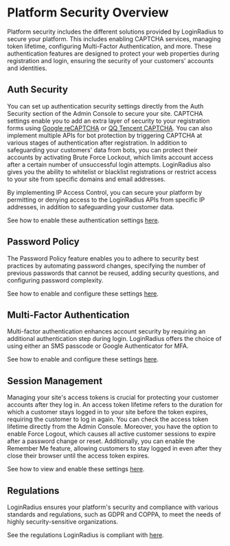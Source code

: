 # Platform Security Overview

Platform security includes the different solutions provided by LoginRadius to secure your platform. This includes enabling CAPTCHA services, managing token lifetime, configuring Multi-Factor Authentication, and more. These authentication features are designed to protect your web properties during registration and login, ensuring the security of your customers' accounts and identities.

## Auth Security

You can set up authentication security settings directly from the Auth Security section of the Admin Console to secure your site. CAPTCHA settings enable you to add an extra layer of security to your registration forms using [Google reCAPTCHA](https://www.loginradius.com/legacy/docs/api/v2/admin-console/platform-security/captcha-providers/google-recaptcha-configuration) or [QQ Tencent CAPTCHA](https://www.loginradius.com/legacy/docs/api/v2/admin-console/platform-security/captcha-providers/tencent-captcha-configuration). You can also implement multiple APIs for bot protection by triggering CAPTCHA at various stages of authentication after registration. In addition to safeguarding your customers' data from bots, you can protect their accounts by activating Brute Force Lockout, which limits account access after a certain number of unsuccessful login attempts. LoginRadius also gives you the ability to whitelist or blacklist registrations or restrict access to your site from specific domains and email addresses.

By implementing IP Access Control, you can secure your platform by permitting or denying access to the LoginRadius APIs from specific IP addresses, in addition to safeguarding your customer data.

See how to enable these authentication settings [here](https://www.loginradius.com/legacy/docs/api/v2/admin-console/platform-security/auth-security-configuration).

## Password Policy

The Password Policy feature enables you to adhere to security best practices by automating password changes, specifying the number of previous passwords that cannot be reused, adding security questions, and configuring password complexity.

See how to enable and configure these settings [here](https://www.loginradius.com/legacy/docs/api/v2/admin-console/platform-security/password-policy).

## Multi-Factor Authentication

Multi-factor authentication enhances account security by requiring an additional authentication step during login. LoginRadius offers the choice of using either an SMS passcode or Google Authenticator for MFA.

See how to enable and configure these settings [here](https://www.loginradius.com/legacy/docs/api/v2/admin-console/platform-security/multi-factor-auth).

## Session Management

Managing your site's access tokens is crucial for protecting your customer accounts after they log in. An access token lifetime refers to the duration for which a customer stays logged in to your site before the token expires, requiring the customer to log in again. You can check the access token lifetime directly from the Admin Console. Moreover, you have the option to enable Force Logout, which causes all active customer sessions to expire after a password change or reset. Additionally, you can enable the Remember Me feature, allowing customers to stay logged in even after they close their browser until the access token expires.

See how to view and enable these settings [here](https://www.loginradius.com/legacy/docs/api/v2/admin-console/platform-security/session-management).

## Regulations

LoginRadius ensures your platform's security and compliance with various standards and regulations, such as GDPR and COPPA, to meet the needs of highly security-sensitive organizations.

See the regulations LoginRadius is compliant with [here](https://www.loginradius.com/legacy/docs/api/v2/admin-console/platform-security/regulations).
